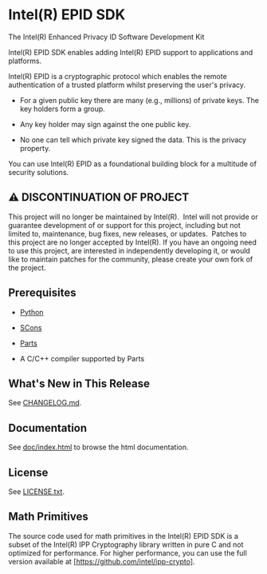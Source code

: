 # Intel(R) EPID SDK

The Intel(R) Enhanced Privacy ID Software Development Kit

Intel(R) EPID SDK enables adding Intel(R) EPID support to applications
and platforms.

Intel(R) EPID is a cryptographic protocol which enables the remote
authentication of a trusted platform whilst preserving the user's
privacy.

* For a given public key there are many (e.g., millions) of private
  keys. The key holders form a group.

* Any key holder may sign against the one public key.

* No one can tell which private key signed the data. This is the
  privacy property.

You can use Intel(R) EPID as a foundational building block for a
multitude of security solutions.

 ## :warning: DISCONTINUATION OF PROJECT

This project will no longer be maintained by Intel(R).  Intel will not provide or guarantee development of or support for this project, including but not limited to, maintenance, bug fixes, new releases, or updates.  Patches to this project are no longer accepted by Intel(R). If you have an ongoing need to use this project, are interested in independently developing it, or would like to maintain patches for the community, please create your own fork of the project.

## Prerequisites

* [Python](http://www.python.org)

* [SCons](http://www.scons.org/)

* [Parts](https://bitbucket.org/sconsparts/parts)

* A C/C++ compiler supported by Parts


## What's New in This Release

See [CHANGELOG.md](CHANGELOG.md).


## Documentation

See [doc/index.html](doc/index.html) to browse the html
documentation.


## License

See [LICENSE.txt](LICENSE.txt).


## Math Primitives

The source code used for math primitives in the Intel(R) EPID SDK is a subset of
the Intel(R) IPP Cryptography library written in pure C and not optimized for
performance. For higher performance, you can use the full version available at
[https://github.com/intel/ipp-crypto].
